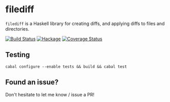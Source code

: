 # filediff

`filediff` is a Haskell library for creating diffs, and applying diffs to files and directories.

[![Build Status](https://travis-ci.org/bgwines/filediff.svg?branch=master)](https://travis-ci.org/bgwines/filediff) [![Hackage](https://img.shields.io/hackage/v/filediff.svg)](https://hackage.haskell.org/package/filediff) [![Coverage Status](https://coveralls.io/repos/bgwines/filediff/badge.svg?branch=master)](https://coveralls.io/r/bgwines/filediff?branch=master)

## Testing

    cabal configure --enable tests && build && cabal test

## Found an issue?

Don't hesitate to let me know / issue a PR!


